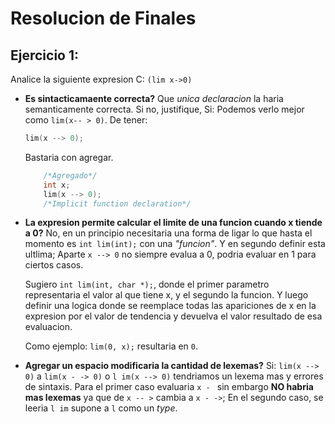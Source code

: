 # Resolucion de Finales

## Ejercicio 1:

Analice la siguiente expresion C: `(lim x->0)`

- **Es sintacticamaente correcta?** Que *unica declaracion* la haria semanticamente correcta. Si no, justifique,
    Si: Podemos verlo mejor como `lim(x-- > 0)`.
    De tener:

    ```c
    lim(x --> 0);
    ```

    Bastaria con agregar.

    ```c
        /*Agregado*/
        int x;
        lim(x --> 0);
        /*Implicit function declaration*/
    ```

- **La expresion permite calcular el limite de una funcion cuando x tiende a 0?**
  No, en un principio necesitaria una forma de ligar lo que hasta el momento es `int lim(int);` con una *"funcion"*. Y en segundo definir esta ultlima; Aparte `x --> 0` no siempre evalua a 0, podria evaluar en 1 para ciertos casos.

  Sugiero `int lim(int, char *);`, donde el primer parametro representaria el valor al que tiene x, y el segundo la funcion. Y luego definir una logica donde se reemplace todas las apariciones de x en la expresion por el valor de tendencia y devuelva el valor resultado de esa evaluacion.

  Como ejemplo: `lim(0, x);` resultaria en `0`.

- **Agregar un espacio modificaria la cantidad de lexemas?**
  Si: `lim(x --> 0)` a `lim(x - -> 0)` o `l im(x --> 0)` tendriamos un lexema mas y errores de sintaxis. Para el primer caso evaluaria `x - ` sin embargo **NO habria mas lexemas** ya que de `x -- >` cambia a `x - ->`; En el segundo caso, se leeria `l im` supone a `l` como un *type*.
